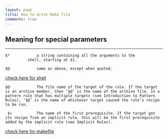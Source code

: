 ```yaml
---
layout: page
title: How to write Make file
comments: true
---
```


## Meaning for special parameters
------


    $*            a string containing all the arguments to the
              shell, starting at $1.

    $@            same as above, except when quoted.

[check here for shell](http://unixhelp.ed.ac.uk/scrpt/scrpt2.2.2.html)
 

    $@            The file name of the target of the rule. If the target is an archive member, then ‘$@’ is the name of the archive file. In a pattern rule that has multiple targets (see Introduction to Pattern Rules), ‘$@’ is the name of whichever target caused the rule’s recipe to be run.
 
     $<           The name of the first prerequisite. If the target got its recipe from an implicit rule, this will be the first prerequisite added by the implicit rule (see Implicit Rules).    
 
 
[check here for makefile](https://www.gnu.org/software/make/manual/html_node/Automatic-Variables.html)
